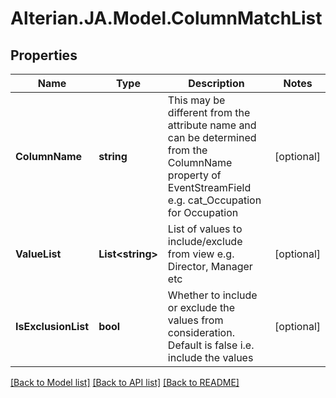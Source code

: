 # Alterian.JA.Model.ColumnMatchList

## Properties

Name | Type | Description | Notes
------------ | ------------- | ------------- | -------------
**ColumnName** | **string** | This may be different from the attribute name and can be determined from the ColumnName property of EventStreamField e.g. cat_Occupation for Occupation | [optional] 
**ValueList** | **List&lt;string&gt;** | List of values to include/exclude from view e.g. Director, Manager etc | [optional] 
**IsExclusionList** | **bool** | Whether to include or exclude the values from consideration. Default is false i.e. include the values | [optional] 

[[Back to Model list]](../README.md#documentation-for-models) [[Back to API list]](../README.md#documentation-for-api-endpoints) [[Back to README]](../README.md)

